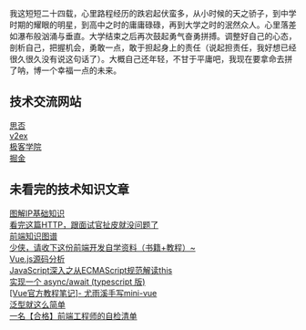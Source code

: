 我这短短二十四载，心里路程经历的跌宕起伏蛮多，从小时候的天之骄子，到中学时期的耀眼的明星，到高中之时的庸庸碌碌，再到大学之时的泯然众人。心里落差如瀑布般汹涌与垂直。大学结束之后再次鼓起勇气奋勇拼搏。调整好自己的心态，剖析自己，把握机会，勇敢一点，敢于担起身上的责任（说起担责任，我好想已经很久很久没有说这句话了）。大概自己还年轻，不甘于平庸吧，我现在要拿命去拼了呐，博一个幸福一点的未来。

## 技术交流网站
[思否](https://segmentfault.com/channel/frontend)  
[v2ex](https://v2ex.com/)  
[极客学院](https://www.jikexueyuan.com/zhiye/web)  
[掘金](https://juejin.cn/recommended)  

## 未看完的技术知识文章
[图解IP基础知识](https://juejin.cn/post/6908877364130742286)  
[看完这篇HTTP，跟面试官扯皮就没问题了](https://juejin.cn/post/6844904045572800525)  
[前端知识图谱](https://blog.csdn.net/xiangzhihong8/article/details/72235569?ops_request_misc=%257B%2522request%255Fid%2522%253A%2522160730890019724848116217%2522%252C%2522scm%2522%253A%252220140713.130102334.pc%255Fblog.%2522%257D&request_id=160730890019724848116217&biz_id=0&utm_medium=distribute.pc_search_result.none-task-blog-2~blog~first_rank_v1~rank_blog_v1-3-72235569.pc_v1_rank_blog_v1&utm_term=%E5%89%8D%E7%AB%AF%E5%AD%A6%E4%B9%A0&spm=1018.2118.3001.4450)  
[少侠，请收下这份前端开发自学资料（书籍+教程）~](https://segmentfault.com/a/1190000037730709)  
[Vue.js源码分析](https://github.com/answershuto/learnVue)  
[JavaScript深入之从ECMAScript规范解读this](https://github.com/mqyqingfeng/Blog/issues/7)  
[实现一个 async/await (typescript 版)](https://juejin.cn/post/6913393501262577672)  
[[Vue官方教程笔记]- 尤雨溪手写mini-vue](https://juejin.cn/post/6911897255087702030)  
[泛型就这么简单](https://segmentfault.com/a/1190000014120746)  
[一名【合格】前端工程师的自检清单](https://juejin.cn/post/6844903830887366670#heading-20)
